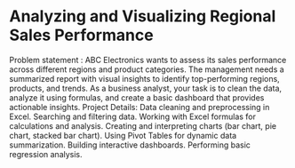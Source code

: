 # Analyzing and Visualizing Regional Sales Performance
Problem statement :
ABC Electronics wants to assess its sales performance across different regions and product categories.
The management needs a summarized report with visual insights to identify top-performing regions, products, and trends.
As a business analyst, your task is to clean the data, analyze it using formulas, and create a basic dashboard that provides actionable insights.
Project Details:
Data cleaning and preprocessing in Excel.
Searching and filtering data.
Working with Excel formulas for calculations and analysis.
Creating and interpreting charts (bar chart, pie chart, stacked bar chart).
Using Pivot Tables for dynamic data summarization.
Building interactive dashboards.
Performing basic regression analysis.
